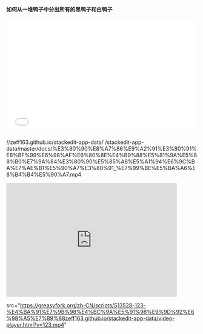 #### 如何从一堆鸭子中分出所有的黑鸭子和白鸭子  

<iframe src="//player.bilibili.com/player.html?isOutside=true&aid=704379399&bvid=BV1Jm4y1G7ag&cid=1291656291&p=1" scrolling="no" border="0" frameborder="no" framespacing="0" allowfullscreen="true" width=500 height=300></iframe>

//zeff163.github.io/stackedit-app-data/
/stackedit-app-data/master/docs/%E3%80%90%E8%A7%86%E9%A2%91%E3%80%91%E8%BF%99%E6%98%AF%E6%80%8E%E4%B9%88%E5%81%9A%E5%88%B0%E7%9A%84%E3%80%90%E5%85%A8%E5%A1%94%E6%9C%BA%E7%AE%B1%E5%90%A7%E3%80%91_%E7%99%BE%E5%BA%A6%E8%B4%B4%E5%90%A7.mp4

<iframe 
src="https://zeff163.github.io/stackedit-app-data/video-player.html?v=123.mp4" 
scrolling="no" 
border="0" 
frameborder="no" 
framespacing="0" 
allowfullscreen="true" 
height=300 
width=450> 
</iframe>


src="https://greasyfork.org/zh-CN/scripts/513528-123-%E4%BA%91%E7%9B%98%E4%BC%9A%E5%91%98%E9%9D%92%E6%98%A5%E7%89%88zeff163.github.io/stackedit-app-data/video-player.html?v=123.mp4"


<!--stackedit_data:
eyJoaXN0b3J5IjpbMTQwNDM1MDg1NSwxODg4ODg3ODI0LDEwOD
A3NTAxNDIsLTIxMjQ5MjQ2NjgsLTE5ODk1NDYwODksNzM3NTcz
ODgwLDIxMTI3MDI0MjAsLTEyMzI3NjIyNzQsMjEwMDUyMzc5Mi
wxOTMwNjA0MTM4LDE2NDYyMzcxNDJdfQ==
-->